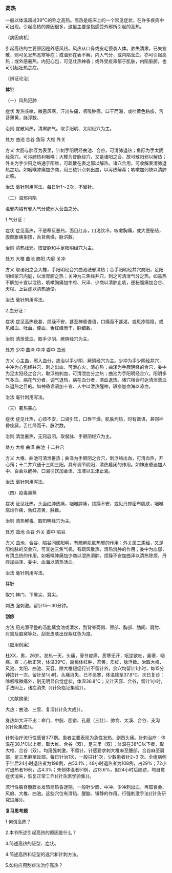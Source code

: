 ### 高热

一般以体温超过39℃的称之高热。高热是临床上的一个常见症状，在许多疾病中可出现。引起高热的原因很多，这里主要是指感受外邪所引起的高热。

〔病因病机〕

引起高热的主要原因是外感风热。风热从口鼻或皮毛侵袭人体。肺失清肃，已失宣散，则可见发热恶寒等症；或温邪在表不解，内入气分，或内陷营血，亦可引起高热；或外感暑热，内犯心包，可见壮热神昏；或外受疫毒郁于肌肤，内陷脏腑，也可引起壮热之症。

〔辨证论治〕

 **体针**

（一）风热犯肺

症状  发热咳嗽，微恶风寒，汗出头痛，咽喉肿痛，口干而渴，或吐黄色粘痰，舌苔薄黄，脉浮数。

治则  宣散风热，清肃肺气。取手阳明、太阴经穴为主。

处方  曲池  合谷  鱼际  大椎  外关

方义  大肠与肺互为表里，针刺手阳明经曲池、合谷，可清肺退热；鱼际为手太阴经荥穴，可泻肺热利咽喉；大椎为督脉经穴，又是诸阳之会，故可散阳邪以解热；外关为手少阳之络通于阳维，可疏散在表之邪以解热。诸穴合用，可收解表清肺退热之功。如咽喉肿痛加少商，用三棱针点刺出血，以泻热解毒；咳嗽加列缺以清肺止咳。

治法  毫针刺用泻法。每日针1〜2次，不留针。

（二）温邪内陷

温邪内陷有邪入气分或邪入营血之分。

1.气分证：

症状  症见高热，不恶寒反恶热，面目红赤，口渴饮冷，咳嗽胸痛，或大便秘结，腹部胀痛拒按，舌苔黄燥，脉洪数。

治则  清热祛邪。取督脉和手足阳明经穴为主。

处方  大椎  曲池  商阳  内庭  关冲

方义  取诸阳之会大椎，手阳明经合穴曲池祛邪清热；合手阳明经井穴商阳，足阳明经荥穴内庭，以泄胃腑之热；关冲为三焦经井穴，刺之可清泄气分之热。如高热不解加十宣以泄热，咳嗽胸痛加中府、尺泽、少商以清肺止咳，便秘腹痛加合谷、天枢、上巨虚以清热通便。

治法  毫针刺用泻法。

2.血分证：

症状  症见高热夜甚，烦躁不安，甚至神昏谵语，口燥而不甚渴，或斑疹隐隐，或见衄血、吐血、便血，舌红绛而干，脉细数。

治则  清泄营血。取手少阴、厥阴经穴为主。

处方  少冲  曲泽  中冲  委中  曲池

方义  心主血，邪入血分，故治以手少阴、厥阴经穴为主。少冲为手少阴经井穴，中冲为心包经井穴，刺之出血，可泄心火，清心热；曲泽为手厥阴经的合穴，委中为足太阳经之合穴，取浮络刺血，可清泄血分之热；曲池为手阳明经合穴，阳明多气多血，病在气分者，调气退热，病在血分者，清血退热。诸穴相合可达清泄营血以退热之目的。如神昏谵语加十宣、人中以泄热醒神，斑疹加血海以凉血。

治法  毫针刺用泻法。

（三）暑热蒙心

症状  症见壮热，心烦不安，口渴引饮，口唇干燥，肌肤灼热，时有谵语，甚则神昏痉厥，舌红绛而干，脉洪数。

治则  清泄暑热，无窍启闭。取督脉、手厥阴经穴为主。

处方  大椎  曲泽  曲池  十二井穴

方义  大椎、曲池可清泄暑热；曲泽为手厥阴之合穴，刺浮络出血，可清血热，开心窍；十二井穴通于三阴三阳，具有调节阴阳，清热启闭的作用。如神志昏迷加人中、百会以醒神，口渴引饮加金津、玉液以生津止渴。

治法  毫针刺用泻法。

（四）疫毒熏蒸

症状  证见壮热，头面红肿热痛，咽喉肿痛，烦躁不安，或见丹痧密布肌肤，咽喉腐烂作痛，舌红苔黄，脉数。

治则  清热解毒。取阳明经穴为主。

处方  曲池  合谷  外关  委中  陷谷

方义  曲池、合谷、陷谷同属阳明，有疏解肌肤热邪的作用；外关属三焦经，又是阳维脉的交会穴，可宣达三焦气机，有疏风散热，清热消肿的作用；委中为血郄，有清血热的作用。如咽喉肿痛加少商以泄热消肿，烦躁不安加曲泽以清热除烦，丹痧加曲泽、委中、血海以清热活血。

治法  毫针刺用泻法。

**耳针**

取穴  神门、下屏尖、耳尖。

刺法  强刺激。留针15〜30分钟。

**刮痧**

方法  用光滑平整的汤匙蘸食油或清水，刮背脊两侧、颈部、胸部、肋间、肩肘、肘窝及腘窝等处，刮至皮肤出现紫红色为度。

〔应用例案〕

杜XX，男，26岁。发热一天，头痛，骨节痠痛，恶寒无汗，呕逆欲吐，鼻塞，咽痛。查：心肺正常，体温39℃，扁桃体红肿，苔黄，质红，脉浮数。治取大椎、风池、太阳、曲池、天容。除大椎短促行针不留针外，余穴均留针1小时，每15分钟捻针一次。留针至1小时。头痛消失，已不恶寒，体温降至37.8℃。次日复诊：除咽喉微痛外，别无明显自觉症状，体温36.8℃；又针天容、合谷，留针1小时，手法同上，诸症消失（《针灸临证集验》）。

〔文献摘录〕

大热：曲池、三里、复溜(《针灸大成》）。

身热如大汗不出：命门、中脘、胆俞、孔最（三壮）、肺俞、太溪、合谷、支沟(《针灸集成》)。

针刺治疗流行性感冒377例。患者主要表现为急性发热，剧烈头痛。针刺治疗：体温在38.1°C以上者，取大椎、合谷（双）、足三里（双）；体温在38°C以下者，取大椎、合谷（双）。均用强刺激，不留针。针感要求刺大椎麻至腰部，合谷麻至肩部，足三里麻至趾部。每日针治1次，一般只针1次，少数患者针2~3
次。全组病例于针后24小时退热者为198例，占53.1%；48小时退热者为108例，占29%；72小时退热者16例，占4.3%；未侧体温者51例，占13.6%，但24小时后随访，均自觉症状消失，恢复正常工作(《针灸医学验集》)。

流行性脑脊髓膜炎发热高热昏迷期，一般针少商、中冲、少冲刺出血，再取百会、风府、大椎、曲池。这些穴位有清热、醒脑、镇静的作用。行强刺激手法(《针灸研究进展》)。

**复习思考题**

1.何谓高热？

2.本节所述引起高热的原因是什么？

3.简述高热的证型、症状。

4.简述高热和证型的选穴和针刺方法。

5.如何应用刮痧法治疗高热？
